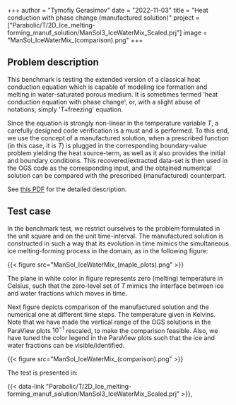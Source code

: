 +++
author = "Tymofiy Gerasimov"
date = "2022-11-03"
title = "Heat conduction with phase change (manufactured solution)"
project = ["Parabolic/T/2D_Ice_melting-forming_manuf_solution/ManSol3_IceWaterMix_Scaled.prj"]
image = "ManSol_IceWaterMix_(comparison).png"
+++

## Problem description

This benchmark is testing the extended version of a classical heat conduction equation which is capable of modeling ice formation and melting in water-saturated porous medium. It is sometimes termed 'heat conduction equation with phase change', or, with a slight abuse of notations, simply 'T+freezing' equation.

Since the equation is strongly non-linear in the temperature variable $T$, a carefully designed code verification is a must and is performed. To this end, we use the concept of a manufactured solution, when a prescribed function (in this case, it is $T$) is plugged in the corresponding boundary-value problem yielding the heat source-term, as well as it also provides the initial and boundary conditions. This recovered/extracted data-set is then used in the OGS code as the corresponding input, and the obtained numerical solution can be compared with the prescribed (manufactured) counterpart.

See [this PDF](Heat_conduction_phase_change_(manufactured_solution).pdf) for the detailed description.

## Test case

In the benchmark test, we restrict ourselves to the problem formulated in the unit square and on the unit time-interval. The manufactured solution is constructed in such a way that its evolution in time mimics the simultaneous ice melting-forming process in the domain, as in the following figure:

{{< figure src="ManSol_IceWaterMix_(maple_plots).png" >}}

The plane in white color in figure represents zero (melting) temperature in Celsius, such that the zero-level set of $T$ mimics the interface between ice and water fractions which moves in time.

Next figure depicts comparison of the manufactured solution and the numerical one at different time steps. The temperature given in Kelvins. Note that we have made the vertical range of the OGS solutions in the ParaView plots $10^{-1}$ rescaled, to make the comparison feasible. Also, we have tuned the color legend in the ParaView plots such that the ice and water fractions can be visible/identified.

{{< figure src="ManSol_IceWaterMix_(comparison).png" >}}

The test is presented in:

{{< data-link "Parabolic/T/2D_Ice_melting-forming_manuf_solution/ManSol3_IceWaterMix_Scaled.prj" >}},
